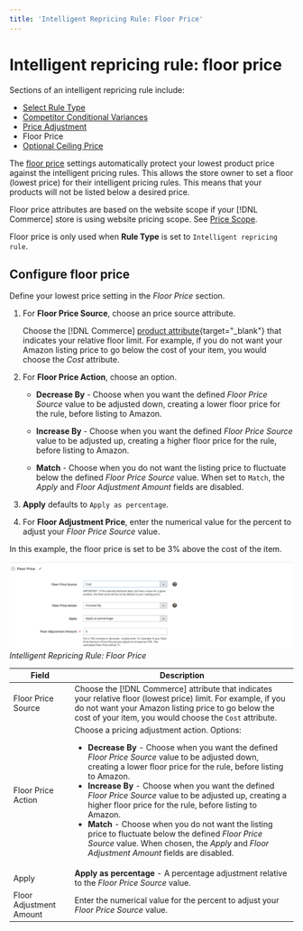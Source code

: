 ```yaml
---
title: 'Intelligent Repricing Rule: Floor Price'
---
```


# Intelligent repricing rule: floor price

Sections of an intelligent repricing rule include:

- [Select Rule Type](./intelligent-repricing-rules.md)
- [Competitor Conditional Variances](./competitor-conditional-variances.md)
- [Price Adjustment](./price-adjustment.md)
- Floor Price
- [Optional Ceiling Price](./optional-ceiling-price.md)

The [floor price](./floor-price.md) settings automatically protect your lowest product price against the intelligent pricing rules. This allows the store owner to set a floor (lowest price) for their intelligent pricing rules. This means that your products will not be listed below a desired price.

Floor price attributes are based on the website scope if your [!DNL Commerce] store is using website pricing scope. See [Price Scope](./price-scope.md).

Floor price is only used when **Rule Type** is set to `Intelligent repricing rule`.

## Configure floor price

Define your lowest price setting in the _Floor Price_ section.

1. For **Floor Price Source**, choose an price source attribute.

   Choose the [!DNL Commerce] [product attribute](https://docs.magento.com/user-guide/catalog/product-attributes.html){target="_blank"} that indicates your relative floor limit. For example, if you do not want your Amazon listing price to go below the cost of your item, you would choose the *Cost* attribute.

1. For **Floor Price Action**, choose an option.

   - **Decrease By** - Choose when you want the defined _Floor Price Source_ value to be adjusted down, creating a lower floor price for the rule, before listing to Amazon.

   - **Increase By** - Choose when you want the defined _Floor Price Source_ value to be adjusted up, creating a higher floor price for the rule, before listing to Amazon.

   - **Match** - Choose when you do not want the listing price to fluctuate below the defined _Floor Price Source_ value. When set to `Match`, the _Apply_ and _Floor Adjustment Amount_ fields are disabled.

1. **Apply** defaults to `Apply as percentage`.

1. For **Floor Adjustment Price**, enter the numerical value for the percent to adjust your _Floor Price Source_ value.

In this example, the floor price is set to be 3% above the cost of the item.

![](assets/ob-intelligent-pricde-rule-floor-price.png)
_Intelligent Repricing Rule: Floor Price_

|Field|Description|
|--- |--- |
|Floor Price Source|Choose the [!DNL Commerce] attribute that indicates your relative floor (lowest price) limit. For example, if you do not want your Amazon listing price to go below the cost of your item, you would choose the `Cost` attribute. |
|Floor Price Action|Choose a pricing adjustment action. Options:<ul><li>**Decrease By** - Choose when you want the defined _Floor Price Source_ value to be adjusted down, creating a lower floor price for the rule, before listing to Amazon.</li><li>**Increase By** - Choose when you want the defined _Floor Price Source_ value to be adjusted up, creating a higher floor price for the rule, before listing to Amazon.</li><li>**Match** - Choose when you do not want the listing price to fluctuate below the defined _Floor Price Source_ value. When chosen, the _Apply_ and _Floor Adjustment Amount_ fields are disabled.</li></ul> |
|Apply|**Apply as percentage** - A percentage adjustment relative to the _Floor Price Source_ value. |
|Floor Adjustment Amount |Enter the numerical value for the percent to adjust your _Floor Price Source_ value. |

